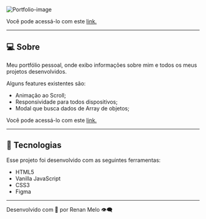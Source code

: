  ![Portfolio-image](https://user-images.githubusercontent.com/82462602/194340251-fccb06de-3ba8-4708-b1b9-d4d518dd112d.jpg)

Você pode acessá-lo com este [link.](https://renan-meloo.github.io/portfolio/)

---

## **💻 Sobre**

Meu portfólio pessoal, onde exibo informações sobre mim e todos os meus projetos desenvolvidos.

Alguns features existentes são:

- Animação ao Scroll;
- Responsividade para todos dispositivos;
- Modal que busca dados de Array de objetos;

Você pode acessá-lo com este [link.](https://renan-meloo.github.io/portfolio/)

---

## **🚀 Tecnologias**

Esse projeto foi desenvolvido com as seguintes ferramentas:

- HTML5
- Vanilla JavaScript
- CSS3
- Figma


---

Desenvolvido com 💛 por Renan Melo 👁️‍🗨️
